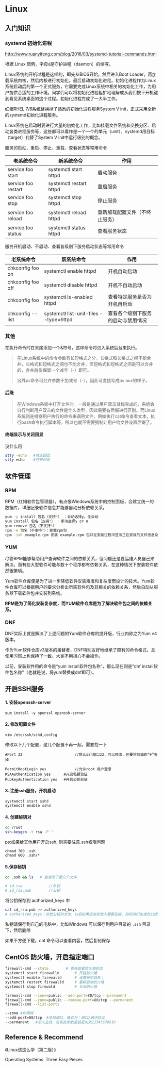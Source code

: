 # Linux

## 入门知识

### systemd 初始化进程

http://www.ruanyifeng.com/blog/2016/03/systemd-tutorial-commands.html

根据 Linux 惯例，字母`d`是守护进程（daemon）的缩写。

Linux系统的开机过程是这样的，即先从BIOS开始，然后进入Boot Loader，再加载系统内核，然后内核进行初始化，最后启动初始化进程。初始化进程作为Linux系统启动后的第一个正式服务，它需要完成Linux系统中相关的初始化工作，为用户提供合适的工作环境。同学们可以将初始化进程粗犷地理解成从我们按下开机键到看见系统桌面的这个过程。初始化进程完成了一大半工作。

红帽RHEL 7/8系统替换掉了熟悉的初始化进程服务System V init，正式采用全新的systemd初始化进程服务。

Linux系统在启动时要进行大量的初始化工作，比如挂载文件系统和交换分区、启动各类进程服务等，这些都可以看作是一个一个的单元（unit），systemd用目标（target）代替了System V init中运行级别的概念。

服务的启动、重启、停止、重载、查看状态等常用命令

| 老系统命令          | 新系统命令              | 作用                           |
| ------------------- | ----------------------- | ------------------------------ |
| service foo start   | systemctl start httpd   | 启动服务                       |
| service foo restart | systemctl restart httpd | 重启服务                       |
| service foo stop    | systemctl stop httpd    | 停止服务                       |
| service foo reload  | systemctl reload httpd  | 重新加载配置文件（不终止服务） |
| service foo status  | systemctl status httpd  | 查看服务状态                   |

服务开机启动、不启动、查看各级别下服务启动状态等常用命令

| 老系统命令        | 新系统命令                             | 作用                               |
| ----------------- | -------------------------------------- | ---------------------------------- |
| chkconfig foo on  | systemctl enable httpd                 | 开机自动启动                       |
| chkconfig foo off | systemctl disable httpd                | 开机不自动启动                     |
| chkconfig foo     | systemctl is-enabled httpd             | 查看特定服务是否为开机自启动       |
| chkconfig --list  | systemctl list-unit-files --type=httpd | 查看各个级别下服务的启动与禁用情况 |



### 其他

在执行命令时在末尾添加一个&符号，这样命令将进入系统后台来执行。

> 在Linux系统中的命令参数有长短格式之分，长格式和长格式之间不能合并，长格式和短格式之间也不能合并，但短格式和短格式之间是可以合并的，合并后仅保留一个减号（-）即可。
>
> 另外ps命令可允许参数不加减号（-），因此可直接写成ps aux的样子。



#### 后缀

> 在Windows系统中打开文件时，一般是通过用户双击鼠标完成的，系统会自行判断用户双击的文件是什么类型，因此需要有后缀进行区别。而Linux系统则是根据用户执行的命令来调用文件，例如执行cat命令查看文本，执行bash命令执行脚本等，所以也就不需要强制让用户给文件设置后缀了。

#### 终端显示与关闭回显

没什么用

```bash
stty -echo   #禁止回显
stty echo    #打开回显
```





## 软件管理

### RPM

RPM（红帽软件包管理器），有点像Windows系统中的控制面板，会建立统一的数据库，详细记录软件信息并能够自动分析依赖关系。

```bash
yum -y install 包名（支持*） ：自动选择y，全自动
yum install 包名（支持*） ：手动选择y or n
yum remove 包名（不支持*）
rpm -e 包名（不支持*）：卸载rpm包
rpm -ivh example.rpm 安装 example.rpm 包并在安装过程中显示正在安装的文件信息及安装进度
```



### YUM

尽管RPM能够帮助用户查询软件之间的依赖关系，但问题还是要运维人员自己来解决，而有些大型软件可能与数十个程序都有依赖关系，在这种情况下安装软件依然很繁琐。

Yum软件仓库便是为了进一步降低软件安装难度和复杂度而设计的技术。Yum软件仓库可以根据用户的要求分析出所需软件包及其相关的依赖关系，然后自动从服务器下载软件包并安装到系统。

**RPM是为了简化安装复杂度，而YUM软件仓库是为了解决软件包之间的依赖关系。**

### DNF

DNF实际上就是解决了上述问题的Yum软件仓库的提升版，行业内称之为Yum v4版本。

作为Yum软件仓库v3版本的接替者，DNF特别友好地继承了原有的命令格式，且使用习惯上也保持了一致。大家不用担心不会操作。

以前，安装软件用的命令是“yum install软件包名称”，那么现在则是“dnf install软件包名称”（也就是说，将yum替换成dnf即可）。



## 开启SSH服务

#### 1. 安装openssh-server

```
yum install -y openssl openssh-server
```

#### 2. 修改配置文件

```
vim /etc/ssh/sshd_config
```

修改以下几个配置，这几个配置不再一起，需要找一下

```
#Port 22						//默认ssh端口22，可以修改，但要将前面的“#”去掉

PermitRootLogin yes				//允许root 用户登录
RSAAuthentication yes      #开启私钥验证
PubkeyAuthentication yes   #开启公钥验证
```

#### 3. 注册ssh服务，开机启动

```
systemctl start sshd
systemctl enable sshd
```

#### 4. 创建秘钥对

```bash
cd /root
ssh-keygen -t rsa -P ''
```

ps:如果给其他用户开启ssh, 则需要注意.ssh权限问题

```
chmod 700 .ssh
chmod 600 .ssh/*
```

#### 5.保存秘钥

```bash
cd .ssh && ls   # 会发现下面几个文件

# id_rsa			//私钥
# id_rsa.pub		//公钥
```

将公钥保存到 authorized_keys 中

```bash
cat id_rsa.pub >> authorized_keys
# authorized_keys：存放公钥的文件，以后如果还有其他人需要连接，则将他们生成的公钥保存到里面
```

私钥请保存到自己的电脑中，比如Windows 可以保存到用户目录的 `.ssh` 目录下，然后删除

如果不方便下载，cat 命令可以查看内容，然后复制保存



## CentOS 防火墙，开启指定端口

```bash
firewall-cmd --state		# 首先查看防火墙状态
systemctl start firewalld		# 开启防火墙
systemctl enable firewalld		# 设置开机自启：
systemctl restart firewalld		# 重新启动防火墙
systemctl stop firewald			# 关闭防火墙

firewall-cmd --zone=public --add-port=80/tcp --permanent
firewall-cmd --zone=public --remove-port=80/tcp --permanent
firewall-cmd --list-ports

--zone #作用域 
--add-port=80/tcp  #添加端口，格式为：端口/通讯协议 
--permanent   #永久生效，没有此参数重启后失效12345678910
```





## Reference & Recommend

《Linux该这么学（第二版）》

Operating Systems: Three Easy Pieces

